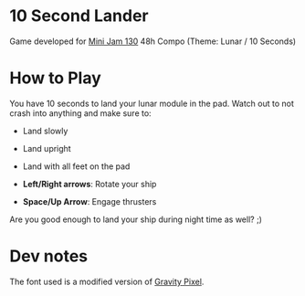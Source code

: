 10 Second Lander
=================

Game developed for [Mini Jam 130](https://itch.io/jam/mini-jam-130-lunar) 48h Compo (Theme: Lunar / 10 Seconds)

# How to Play

You have 10 seconds to land your lunar module in the pad.
Watch out to not crash into anything and make sure to:
- Land slowly
- Land upright
- Land with all feet on the pad

- **Left/Right arrows**: Rotate your ship
- **Space/Up Arrow**: Engage thrusters

Are you good enough to land your ship during night time as well? ;)

# Dev notes

The font used is a modified version of [Gravity Pixel](https://jotson.itch.io/gravity-pixel-font).
